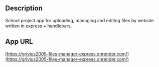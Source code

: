 ## Description

School project app for uploading, managing and editing files by website written in express + handlebars.

## App URL

[https://grivius2005-files-manager-express.onrender.com/](https://grivius2005-files-manager-express.onrender.com/)

